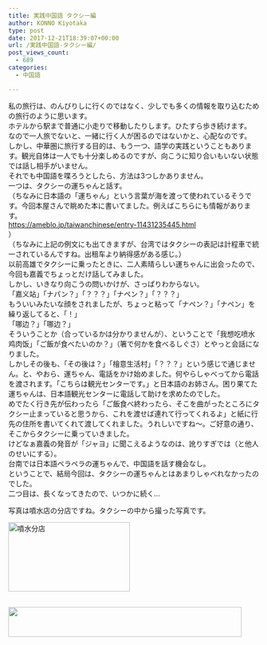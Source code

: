 ```yaml
---
title: 実践中国語 タクシー編
author: KONNO Kiyotaka
type: post
date: 2017-12-21T18:39:07+00:00
url: /実践中国語-タクシー編/
post_views_count:
  - 689
categories:
  - 中国語

---
```

私の旅行は、のんびりしに行くのではなく、少しでも多くの情報を取り込むための旅行のように思います。  
ホテルから駅まで普通に小走りで移動したりします。ひたすら歩き続けます。  
なので一人旅でないと、一緒に行く人が困るのではないかと、心配なのです。  
しかし、中華圏に旅行する目的は、もう一つ、語学の実践ということもあります。観光自体は一人でも十分楽しめるのですが、向こうに知り合いもいない状態では話し相手がいません。  
それでも中国語を喋ろうとしたら、方法は3つしかありません。  
一つは、タクシーの運ちゃんと話す。  
（ちなみに日本語の「運ちゃん」という言葉が海を渡って使われているそうです。今回本屋さんで眺めた本に書いてました。例えばこちらにも情報があります。  
<a href="https://ameblo.jp/taiwanchinese/entry-11431235445.html" target="_blank">https://ameblo.jp/taiwanchinese/entry-11431235445.html</a>  
）  
（ちなみに上記の例文にも出てきますが、台湾ではタクシーの表記は計程車で統一されているんですね。出租车より納得感がある感じ。）  
以前高雄でタクシーに乗ったときに、二人素晴らしい運ちゃんに出会ったので、今回も嘉義でちょっとだけ話してみました。  
しかし、いきなり向こうの問いかけが、さっぱりわからない。  
「嘉义站」「ナパン？」「？？？」「ナペン？」「？？？」  
もういいみたいな顔をされましたが、ちょっと粘って「ナペン？」「ナペン」を繰り返してると、「！」  
「哪边？」「哪边？」  
そういうことか（合っているかは分かりませんが）、ということで「我想吃喷水鸡肉饭」「ご飯が食べたいのか？」（箸で何かを食べるしぐさ）とやっと会話になりました。  
しかしその後も、「その後は？」「檜意生活村」「？？？」という感じで通じません。と、やおら、運ちゃん、電話をかけ始めました。何やらしゃべってから電話を渡されます。「こちらは観光センターです。」と日本語のお姉さん。困り果てた運ちゃんは、日本語観光センターに電話して助けを求めたのでした。  
めでたく行き先が伝わったら「ご飯食べ終わったら、そこを曲がったところにタクシー止まっていると思うから、これを渡せば連れて行ってくれるよ」と紙に行先の住所を書いてくれて渡してくれました。うれしいですね～。ご好意の通り、そこからタクシーに乗っていきました。  
けどなぁ嘉義の発音が「ジャヨ」に聞こえるようなのは、訛りすぎでは（と他人のせいにする）。  
台南では日本語ペラペラの運ちゃんで、中国語を話す機会なし。  
ということで、結局今回は、タクシーの運ちゃんとはあまりしゃべれなかったのでした。  
二つ目は、長くなってきたので、いつかに続く…

写真は噴水店の分店ですね。タクシーの中から撮った写真です。

[<img width="244" height="139" title="噴水分店" style="display: inline; background-image: none;" alt="噴水分店" src="https://i1.wp.com/www.programmers-office.ml/wp-content/uploads/2017/12/21c96d519f45207edd64d0948393c22c.jpg?resize=244%2C139&#038;ssl=1" border="0" data-recalc-dims="1" />][1]

<a href="https://px.a8.net/svt/ejp?a8mat=2TXWCR+5GH3YA+3PTI+601S1" target="_blank" rel="nofollow"><br /> <img width="468" height="60" alt="" src="https://www27.a8.net/svt/bgt?aid=171222795330&wid=003&eno=01&mid=s00000017343001008000&mc=1" border="0" /></a>  
<img width="1" height="1" alt="" src="https://i1.wp.com/www13.a8.net/0.gif?resize=1%2C1&#038;ssl=1" border="0" data-recalc-dims="1" />

 [1]: https://i1.wp.com/www.programmers-office.ml/wp-content/uploads/2017/12/834ed7b12d5e7549c46737d973a28048.jpg?ssl=1